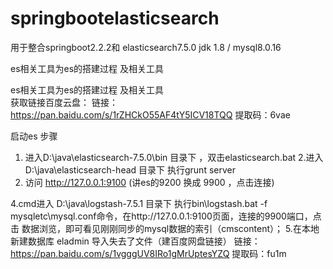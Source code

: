 # springbootelasticsearch
用于整合springboot2.2.2和 elasticsearch7.5.0
jdk 1.8 / mysql8.0.16

es相关工具为es的搭建过程 及相关工具

es相关工具为es的搭建过程 及相关工具  
获取链接百度云盘： 链接：https://pan.baidu.com/s/1rZHCkO55AF4tY5ICV18TQQ 
提取码：6vae 


启动es  步骤
1. 进入D:\java\elasticsearch-7.5.0\bin  目录下 ，双击elasticsearch.bat
2.进入 D:\java\elasticsearch-head   目录下  执行grunt server
3. 访问 http://127.0.0.1:9100 (讲es的9200 换成 9900 ，点击连接)

4.cmd进入 D:\java\logstash-7.5.1   目录下 执行bin\logstash.bat -f mysqletc\mysql.conf命令，在http://127.0.0.1:9100页面，连接的9900端口，点击
数据浏览，即可看见刚刚同步的mysql数据的索引（cmscontent）；
5.在本地新建数据库 eladmin
导入失去了文件（建百度网盘链接）
链接：https://pan.baidu.com/s/1vgggUV8IRo1gMrUptesYZQ 
提取码：fu1m
